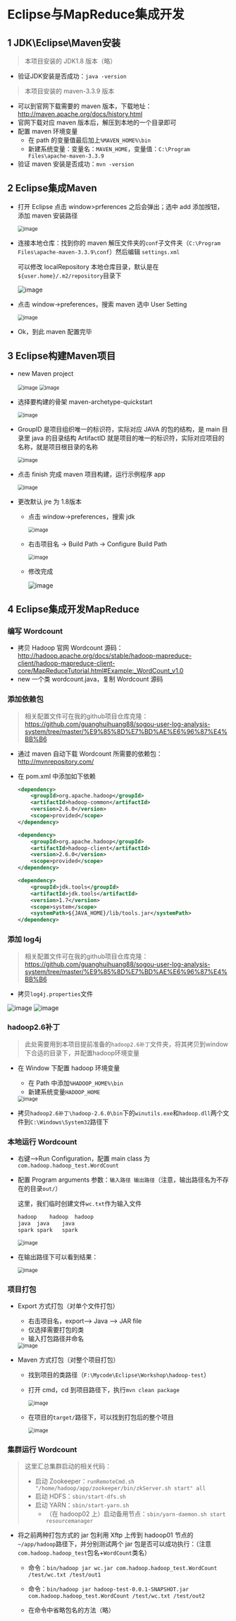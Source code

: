 # Eclipse与MapReduce集成开发

## 1 JDK\Eclipse\Maven安装

> 本项目安装的 JDK1.8 版本（略）

- 验证JDK安装是否成功：`java -version`

> 本项目安装的 maven-3.3.9 版本

- 可以到官网下载需要的 maven 版本，下载地址：http://maven.apache.org/docs/history.html
- 官网下载对应 maven 版本后，解压到本地的一个目录即可
- 配置 maven 环境变量
  - 在 path 的变量值最后加上`%MAVEN_HOME%\bin`
  - 新建系统变量：变量名：`MAVEN_HOME`，变量值：`C:\Program Files\apache-maven-3.3.9`
- 验证 maven 安装是否成功：`mvn -version`

## 2 Eclipse集成Maven

- 打开 Eclipse 点击 window>prferences 之后会弹出；选中 add 添加按钮，添加 maven 安装路径

  <img src="https://hexo.oss-cn-beijing.aliyuncs.com/%E9%A1%B9%E7%9B%AE/%E6%90%9C%E7%8B%97%E7%94%A8%E6%88%B7%E6%97%A5%E5%BF%97%E5%88%86%E6%9E%90%E7%B3%BB%E7%BB%9F/044.jpg" alt="image" style="zoom:80%;" />

- 连接本地仓库：找到你的 maven 解压文件夹的`conf`子文件夹（`C:\Program Files\apache-maven-3.3.9\conf`）然后编辑 `settings.xml`

  可以修改 localRepository 本地仓库目录，默认是在`${user.home}/.m2/repository`目录下

  <img src="https://hexo.oss-cn-beijing.aliyuncs.com/%E9%A1%B9%E7%9B%AE/%E6%90%9C%E7%8B%97%E7%94%A8%E6%88%B7%E6%97%A5%E5%BF%97%E5%88%86%E6%9E%90%E7%B3%BB%E7%BB%9F/045.jpg" alt="image"  />

- 点击 window->preferences，搜索 maven 选中 User Setting

  <img src="https://hexo.oss-cn-beijing.aliyuncs.com/%E9%A1%B9%E7%9B%AE/%E6%90%9C%E7%8B%97%E7%94%A8%E6%88%B7%E6%97%A5%E5%BF%97%E5%88%86%E6%9E%90%E7%B3%BB%E7%BB%9F/046.jpg" alt="image" style="zoom: 80%;" />

- Ok，到此 maven 配置完毕

## 3 Eclipse构建Maven项目

- new Maven project

  <img src="https://hexo.oss-cn-beijing.aliyuncs.com/%E9%A1%B9%E7%9B%AE/%E6%90%9C%E7%8B%97%E7%94%A8%E6%88%B7%E6%97%A5%E5%BF%97%E5%88%86%E6%9E%90%E7%B3%BB%E7%BB%9F/047.jpg" alt="image" style="zoom: 80%;" />

  <img src="https://hexo.oss-cn-beijing.aliyuncs.com/%E9%A1%B9%E7%9B%AE/%E6%90%9C%E7%8B%97%E7%94%A8%E6%88%B7%E6%97%A5%E5%BF%97%E5%88%86%E6%9E%90%E7%B3%BB%E7%BB%9F/048.jpg" alt="image" style="zoom: 80%;" />

- 选择要构建的骨架 maven-archetype-quickstart

  <img src="https://hexo.oss-cn-beijing.aliyuncs.com/%E9%A1%B9%E7%9B%AE/%E6%90%9C%E7%8B%97%E7%94%A8%E6%88%B7%E6%97%A5%E5%BF%97%E5%88%86%E6%9E%90%E7%B3%BB%E7%BB%9F/049.jpg" alt="image" style="zoom: 80%;" />

- GroupID 是项目组织唯一的标识符，实际对应 JAVA 的包的结构，是 main 目录里 java 的目录结构
  ArtifactID 就是项目的唯一的标识符，实际对应项目的名称，就是项目根目录的名称

  <img src="https://hexo.oss-cn-beijing.aliyuncs.com/%E9%A1%B9%E7%9B%AE/%E6%90%9C%E7%8B%97%E7%94%A8%E6%88%B7%E6%97%A5%E5%BF%97%E5%88%86%E6%9E%90%E7%B3%BB%E7%BB%9F/050.jpg" alt="image" style="zoom: 80%;" />

- 点击 finish 完成 maven 项目构建，运行示例程序 app

  <img src="https://hexo.oss-cn-beijing.aliyuncs.com/%E9%A1%B9%E7%9B%AE/%E6%90%9C%E7%8B%97%E7%94%A8%E6%88%B7%E6%97%A5%E5%BF%97%E5%88%86%E6%9E%90%E7%B3%BB%E7%BB%9F/051.jpg" alt="image" style="zoom: 80%;" />

- 更改默认 jre 为 1.8版本

  - 点击 window->preferences，搜索 jdk

    <img src="https://hexo.oss-cn-beijing.aliyuncs.com/%E9%A1%B9%E7%9B%AE/%E6%90%9C%E7%8B%97%E7%94%A8%E6%88%B7%E6%97%A5%E5%BF%97%E5%88%86%E6%9E%90%E7%B3%BB%E7%BB%9F/052.jpg" alt="image" style="zoom: 80%;" />

  - 右击项目名 -> Build Path -> Configure Build Path

    <img src="https://hexo.oss-cn-beijing.aliyuncs.com/%E9%A1%B9%E7%9B%AE/%E6%90%9C%E7%8B%97%E7%94%A8%E6%88%B7%E6%97%A5%E5%BF%97%E5%88%86%E6%9E%90%E7%B3%BB%E7%BB%9F/053.jpg" alt="image" style="zoom: 80%;" />

  - 修改完成

    <img src="https://hexo.oss-cn-beijing.aliyuncs.com/%E9%A1%B9%E7%9B%AE/%E6%90%9C%E7%8B%97%E7%94%A8%E6%88%B7%E6%97%A5%E5%BF%97%E5%88%86%E6%9E%90%E7%B3%BB%E7%BB%9F/054.jpg" alt="image"  />



## 4 Eclipse集成开发MapReduce

### 编写 Wordcount

- 拷贝 Hadoop 官网 Wordcount 源码：
  http://hadoop.apache.org/docs/stable/hadoop-mapreduce-client/hadoop-mapreduce-client-core/MapReduceTutorial.html#Example:_WordCount_v1.0
- new 一个类 wordcount.java，复制 Wordcount 源码

###  添加依赖包

> 相关配置文件可在我的github项目仓库克隆：https://github.com/guanghuihuang88/sogou-user-log-analysis-system/tree/master/%E9%85%8D%E7%BD%AE%E6%96%87%E4%BB%B6

- 通过 maven 自动下载 Wordcount 所需要的依赖包：http://mvnrepository.com/

- 在 pom.xml 中添加如下依赖

  ```xml
  <dependency>
      <groupId>org.apache.hadoop</groupId>
      <artifactId>hadoop-common</artifactId>
      <version>2.6.0</version>
      <scope>provided</scope>
  </dependency>
  
  <dependency>
      <groupId>org.apache.hadoop</groupId>
      <artifactId>hadoop-client</artifactId>
      <version>2.6.0</version>
      <scope>provided</scope>
  </dependency>
  
  <dependency>
      <groupId>jdk.tools</groupId>
      <artifactId>jdk.tools</artifactId>
      <version>1.7</version>
      <scope>system</scope>
      <systemPath>${JAVA_HOME}/lib/tools.jar</systemPath>
  </dependency>
  ```

###  添加 log4j

> 相关配置文件可在我的github项目仓库克隆：https://github.com/guanghuihuang88/sogou-user-log-analysis-system/tree/master/%E9%85%8D%E7%BD%AE%E6%96%87%E4%BB%B6

- 拷贝`log4j.properties`文件

<img src="https://hexo.oss-cn-beijing.aliyuncs.com/%E9%A1%B9%E7%9B%AE/%E6%90%9C%E7%8B%97%E7%94%A8%E6%88%B7%E6%97%A5%E5%BF%97%E5%88%86%E6%9E%90%E7%B3%BB%E7%BB%9F/055.jpg" alt="image"  />

<img src="https://hexo.oss-cn-beijing.aliyuncs.com/%E9%A1%B9%E7%9B%AE/%E6%90%9C%E7%8B%97%E7%94%A8%E6%88%B7%E6%97%A5%E5%BF%97%E5%88%86%E6%9E%90%E7%B3%BB%E7%BB%9F/056.jpg" alt="image"  />

### hadoop2.6补丁

> 此处需要用到本项目提前准备的`hadoop2.6补丁`文件夹，将其拷贝到window下合适的目录下，并配置hadoop环境变量

- 在 Window 下配置 hadoop 环境变量

  - 在 Path 中添加`%HADOOP_HOME%\bin`
  - 新建系统变量`HADOOP_HOME`

  <img src="https://hexo.oss-cn-beijing.aliyuncs.com/%E9%A1%B9%E7%9B%AE/%E6%90%9C%E7%8B%97%E7%94%A8%E6%88%B7%E6%97%A5%E5%BF%97%E5%88%86%E6%9E%90%E7%B3%BB%E7%BB%9F/057.jpg" alt="image" style="zoom:80%;" />

- 拷贝`hadoop2.6补丁\hadoop-2.6.0\bin`下的`winutils.exe`和`hadoop.dll`两个文件到`C:\Windows\System32`路径下

### 本地运行 Wordcount

- 右键—>Run Configuration，配置 main class 为`com.hadoop.hadoop_test.WordCount`

- 配置 Program arguments 参数：`输入路径 输出路径`（注意，输出路径名为不存在的目录`out/`）

  这里，我们临时创建文件`wc.txt`作为输入文件

  ```txt
  hadoop	hadoop	hadoop
  java	java	java
  spark	spark	spark
  ```

  <img src="https://hexo.oss-cn-beijing.aliyuncs.com/%E9%A1%B9%E7%9B%AE/%E6%90%9C%E7%8B%97%E7%94%A8%E6%88%B7%E6%97%A5%E5%BF%97%E5%88%86%E6%9E%90%E7%B3%BB%E7%BB%9F/058.jpg" alt="image" style="zoom:80%;" />

- 在输出路径下可以看到结果：

  <img src="https://hexo.oss-cn-beijing.aliyuncs.com/%E9%A1%B9%E7%9B%AE/%E6%90%9C%E7%8B%97%E7%94%A8%E6%88%B7%E6%97%A5%E5%BF%97%E5%88%86%E6%9E%90%E7%B3%BB%E7%BB%9F/059.jpg" alt="image" style="zoom:80%;" />

### 项目打包

- Export 方式打包（对单个文件打包）

  - 右击项目名，export—> Java —> JAR file
  - 仅选择需要打包的类
  - 输入打包路径并命名

  <img src="https://hexo.oss-cn-beijing.aliyuncs.com/%E9%A1%B9%E7%9B%AE/%E6%90%9C%E7%8B%97%E7%94%A8%E6%88%B7%E6%97%A5%E5%BF%97%E5%88%86%E6%9E%90%E7%B3%BB%E7%BB%9F/060.jpg" alt="image" style="zoom:80%;" />

- Maven 方式打包（对整个项目打包）

  - 找到项目的类路径（`F:\Mycode\Eclipse\Workshop\hadoop-test`）

  - 打开 cmd，cd 到项目路径下，执行`mvn clean package`

    <img src="https://hexo.oss-cn-beijing.aliyuncs.com/%E9%A1%B9%E7%9B%AE/%E6%90%9C%E7%8B%97%E7%94%A8%E6%88%B7%E6%97%A5%E5%BF%97%E5%88%86%E6%9E%90%E7%B3%BB%E7%BB%9F/061.jpg" alt="image" style="zoom:80%;" />

  - 在项目的`target/`路径下，可以找到打包后的整个项目

    <img src="https://hexo.oss-cn-beijing.aliyuncs.com/%E9%A1%B9%E7%9B%AE/%E6%90%9C%E7%8B%97%E7%94%A8%E6%88%B7%E6%97%A5%E5%BF%97%E5%88%86%E6%9E%90%E7%B3%BB%E7%BB%9F/062.jpg" alt="image" style="zoom:80%;" />

### 集群运行 Wordcount

> 这里汇总集群启动的相关代码：
>
> - 启动 Zookeeper：`runRemoteCmd.sh "/home/hadoop/app/zookeeper/bin/zkServer.sh start" all`
> - 启动 HDFS：`sbin/start-dfs.sh`
> - 启动 YARN：`sbin/start-yarn.sh`
>   - （在 hadoop02 上）启动备用节点：`sbin/yarn-daemon.sh start resourcemanager`

- 将之前两种打包方式的 jar 包利用 Xftp 上传到 hadoop01 节点的`~/app/hadoop`路径下，并分别测试两个 jar 包是否可以成功执行：（注意`com.hadoop.hadoop_test`包名+`WordCount`类名）
  - 命令：`bin/hadoop jar wc.jar com.hadoop.hadoop_test.WordCount /test/wc.txt /test/out1`
  - 命令：`bin/hadoop jar hadoop-test-0.0.1-SNAPSHOT.jar com.hadoop.hadoop_test.WordCount
    /test/wc.txt /test/out2`
  
  - 在命令中省略包名的方法（略）





















